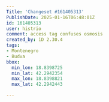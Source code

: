 ```yaml
---
Title: 'Changeset #161405313'
PublishDate: 2025-01-16T06:48:01Z
id: 161405313
user: histrio
comment: access tag confuses osmosis
created_by: iD 2.30.4
tags:
- Montenegro
- Budva
bbox:
  min_lon: 18.8398725
  min_lat: 42.2942354
  max_lon: 18.8398821
  max_lat: 42.2942443

---
```

